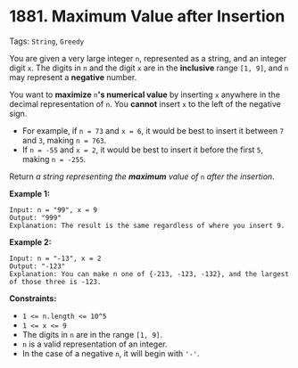 # 1881. Maximum Value after Insertion

Tags: `String`, `Greedy`

You are given a very large integer `n`, represented as a string,​​​​​​ and an integer digit `x`. The digits in `n` and the digit `x` are in the **inclusive** range `[1, 9]`, and `n` may represent a **negative** number.

You want to **maximize** `n`**'s numerical value** by inserting `x` anywhere in the decimal representation of `n`​​​​​​. You **cannot** insert `x` to the left of the negative sign.

*   For example, if `n = 73` and `x = 6`, it would be best to insert it between `7` and `3`, making `n = 763`.
*   If `n = -55` and `x = 2`, it would be best to insert it before the first `5`, making `n = -255`.

Return _a string representing the **maximum** value of_ `n`_​​​​​​ after the insertion_.

**Example 1:**

```
Input: n = "99", x = 9
Output: "999"
Explanation: The result is the same regardless of where you insert 9.
```

**Example 2:**

```
Input: n = "-13", x = 2
Output: "-123"
Explanation: You can make n one of {-213, -123, -132}, and the largest of those three is -123.
```

**Constraints:**

*   `1 <= n.length <= 10^5`
*   `1 <= x <= 9`
*   The digits in `n`​​​ are in the range `[1, 9]`.
*   `n` is a valid representation of an integer.
*   In the case of a negative `n`,​​​​​​ it will begin with `'-'`.